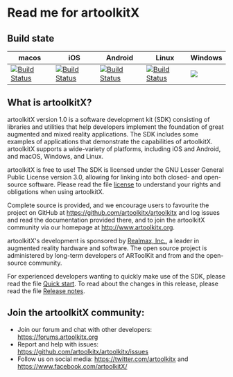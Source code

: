 # Read me for artoolkitX

## Build state

| macos | iOS | Android | Linux | Windows |
| ----- | --- | ------- | ----- | ------- |
| [![Build Status](https://app.bitrise.io/app/65fba7d9f8fcd7ea/status.svg?token=SPF12BtEIvl3N4ytGX6ufw&branch=master)](https://www.bitrise.io/app/65fba7d9f8fcd7ea) | [![Build Status](https://app.bitrise.io/app/65fba7d9f8fcd7ea/status.svg?token=SPF12BtEIvl3N4ytGX6ufw&branch=master)](https://www.bitrise.io/app/65fba7d9f8fcd7ea) | [![Build Status](https://app.bitrise.io/app/242f3d0f8e8c3600/status.svg?token=nFHb56TVGwG4tHWaXkAOmg&branch=master)](https://www.bitrise.io/app/242f3d0f8e8c3600) | [![Build Status](https://app.bitrise.io/app/a03cbf8285d58247/status.svg?token=DBMpOGaixYVi7MtzGRnDpg&branch=master)](https://www.bitrise.io/app/a03cbf8285d58247)| <img src="https://thor-bux.visualstudio.com/_apis/public/build/definitions/f6acaac9-80a2-4796-8d80-96cb278f2dd6/8/badge" />|

## What is artoolkitX?
artoolkitX version 1.0 is a software development kit (SDK) consisting of libraries and utilities that help developers implement the foundation of great augmented and mixed reality applications. The SDK includes some examples of applications that demonstrate the capabilities of artoolkitX. artoolkitX supports a wide-variety of platforms, including iOS and Android, and macOS, Windows, and Linux.

artoolkitX is free to use! The SDK is licensed under the GNU Lesser General Public License version 3.0, allowing for linking into both closed- and open-source software. Please read the file [license](LICENSE.txt) to understand your rights and obligations when using artoolkitX.

Complete source is provided, and we encourage users to favourite the project on GitHub at https://github.com/artoolkitx/artoolkitx and log issues and read the documentation provided there, and to join the artoolkitX community via our homepage at http://www.artoolkitx.org.

artoolkitX's development is sponsored by [Realmax, Inc.](http://www.realmax.com), a leader in augmented reality hardware and software. The open source project is administered by long-term developers of ARToolKit and from and the open-source community.

For experienced developers wanting to quickly make use of the SDK, please read the file [Quick start](Quick%20start.md). To read about the changes in this release, please read the file [Release notes](Release%20Notes.md).

## Join the artoolkitX community:

* Join our forum and chat with other developers: https://forums.artoolkitx.org
* Report and help with issues: https://github.com/artoolkitx/artoolkitx/issues
* Follow us on social media: https://twitter.com/artoolkitx and https://www.facebook.com/artoolkitX/
